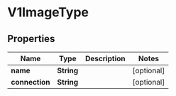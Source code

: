 
# V1ImageType

## Properties
Name | Type | Description | Notes
------------ | ------------- | ------------- | -------------
**name** | **String** |  |  [optional]
**connection** | **String** |  |  [optional]



